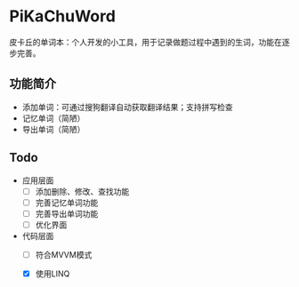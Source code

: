 # PiKaChuWord

皮卡丘的单词本：个人开发的小工具，用于记录做题过程中遇到的生词，功能在逐步完善。

## 功能简介

* 添加单词：可通过搜狗翻译自动获取翻译结果；支持拼写检查
* 记忆单词（简陋）
* 导出单词（简陋）

## Todo

* 应用层面
    * [ ] 添加删除、修改、查找功能
    * [ ] 完善记忆单词功能
    * [ ] 完善导出单词功能
    * [ ] 优化界面
* 代码层面
    * [ ] 符合MVVM模式
    * [x] 使用LINQ

